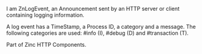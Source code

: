 I am ZnLogEvent, an Announcement sent by an HTTP server or client containing logging information.

A log event has a TimeStamp, a Process ID, a category and a message.
The following categories are used: #info (I), #debug (D) and #transaction (T).  

Part of Zinc HTTP Components.
